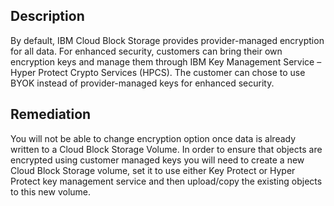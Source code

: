 ## Description

By default, IBM Cloud Block Storage provides provider-managed encryption for all data.
For enhanced security, customers can bring their own encryption keys and manage them
through IBM Key Management Service – Hyper Protect Crypto Services (HPCS). The
customer can chose to use BYOK instead of provider-managed keys for enhanced security.

## Remediation

You will not be able to change encryption option once data is already written to a Cloud
Block Storage Volume. In order to ensure that objects are encrypted using customer
managed keys you will need to create a new Cloud Block Storage volume, set it to use either
Key Protect or Hyper Protect key management service and then upload/copy the existing
objects to this new volume.